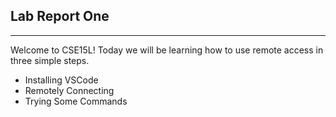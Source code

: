 ## Lab Report One
---

Welcome to CSE15L!
Today we will be learning how to use remote access in three simple steps.
* Installing VSCode 
* Remotely Connecting
* Trying Some Commands
